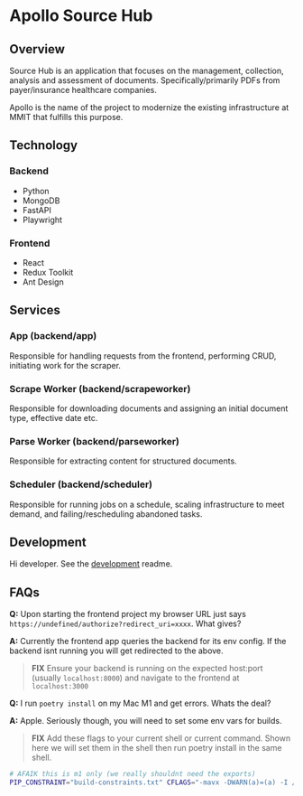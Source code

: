 # Apollo Source Hub

## Overview

Source Hub is an application that focuses on the management, collection, analysis and assessment of documents. Specifically/primarily PDFs from payer/insurance healthcare companies.

Apollo is the name of the project to modernize the existing infrastructure at MMIT that fulfills this purpose.

## Technology

### Backend

- Python
- MongoDB
- FastAPI
- Playwright

### Frontend

- React
- Redux Toolkit
- Ant Design

## Services

### App (backend/app)

Responsible for handling requests from the frontend, performing CRUD, initiating work for the scraper.

### Scrape Worker (backend/scrapeworker)

Responsible for downloading documents and assigning an initial document type, effective date etc.

### Parse Worker (backend/parseworker)

Responsible for extracting content for structured documents.

### Scheduler (backend/scheduler)

Responsible for running jobs on a schedule, scaling infrastructure to meet demand, and failing/rescheduling abandoned tasks.

## Development

Hi developer. See the [development](/docs/DEVELOPMENT.md) readme.

## FAQs

**Q:** Upon starting the frontend project my browser URL just says `https://undefined/authorize?redirect_uri=xxxx`. What gives?

**A:** Currently the frontend app queries the backend for its env config. If the backend isnt running you will get redirected to the above.

> **FIX** Ensure your backend is running on the expected host:port (usually `localhost:8000`) and navigate to the frontend at `localhost:3000`

**Q:** I run `poetry install` on my Mac M1 and get errors. Whats the deal?

**A:** Apple. Seriously though, you will need to set some env vars for builds.

> **FIX** Add these flags to your current shell or current command. Shown here we will set them in the shell then run poetry install in the same shell.

```bash
# AFAIK this is m1 only (we really shouldnt need the exports)
PIP_CONSTRAINT="build-constraints.txt" CFLAGS="-mavx -DWARN(a)=(a) -I /opt/homebrew/opt/protobuf/include" LDFLAGS="-L/opt/homebrew/opt/protobuf/lib" poetry install
```
